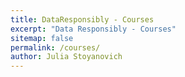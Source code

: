 ```yaml
---
title: DataResponsibly - Courses
excerpt: "Data Responsibly - Courses"
sitemap: false
permalink: /courses/
author: Julia Stoyanovich
---
```



